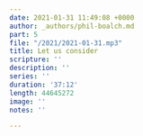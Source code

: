 ```yaml
---
date: 2021-01-31 11:49:08 +0000
author: _authors/phil-boalch.md
part: 5
file: "/2021/2021-01-31.mp3"
title: Let us consider
scripture: ''
description: ''
series: ''
duration: '37:12'
length: 44645272
image: ''
notes: ''

---
```

